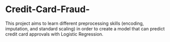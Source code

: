 # Credit-Card-Fraud-
 This project aims to learn different preprocessing skills (encoding, imputation, and standard scaling) 
 in order to create a model that can predict credit card approvals with Logistic Regression.
